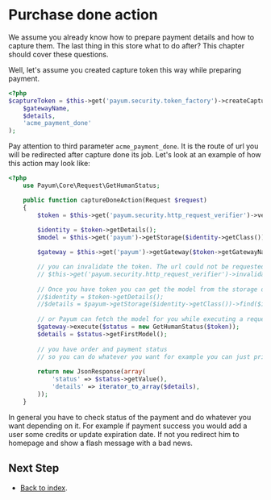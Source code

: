 # Purchase done action

We assume you already know how to prepare payment details and how to capture them.
The last thing in this store what to do after?
This chapter should cover these questions.

Well, let's assume you created capture token this way while preparing payment.

```php
<?php
$captureToken = $this->get('payum.security.token_factory')->createCaptureToken(
    $gatewayName,
    $details,
    'acme_payment_done'
);
```

Pay attention to third parameter `acme_payment_done`.
It is the route of url you will be redirected after capture done its job. Let's look at an example of how this action may look like:

```php
<?php
    use Payum\Core\Request\GetHumanStatus;

    public function captureDoneAction(Request $request)
    {
        $token = $this->get('payum.security.http_request_verifier')->verify($request);
        
        $identity = $token->getDetails();
        $model = $this->get('payum')->getStorage($identity->getClass())->find($identity);

        $gateway = $this->get('payum')->getGateway($token->getGatewayName());

        // you can invalidate the token. The url could not be requested any more.
        // $this->get('payum.security.http_request_verifier')->invalidate($token);
        
        // Once you have token you can get the model from the storage directly. 
        //$identity = $token->getDetails();
        //$details = $payum->getStorage($identity->getClass())->find($identity);
        
        // or Payum can fetch the model for you while executing a request (Preferred).
        $gateway->execute($status = new GetHumanStatus($token));
        $details = $status->getFirstModel();
        
        // you have order and payment status 
        // so you can do whatever you want for example you can just print status and payment details.
        
        return new JsonResponse(array(
            'status' => $status->getValue(),
            'details' => iterator_to_array($details),
        ));
    }
```

In general you have to check status of the payment and do whatever you want depending on it.
For example if payment success you  would add a user some credits or update expiration date.
If not you redirect him to homepage and show a flash message with a bad news.

## Next Step

* [Back to index](index.md).
